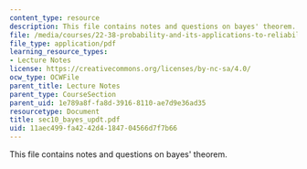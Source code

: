 ```yaml
---
content_type: resource
description: This file contains notes and questions on bayes' theorem.
file: /media/courses/22-38-probability-and-its-applications-to-reliability-quality-control-and-risk-assessment-fall-2005/11aec499fa4242d4184704566d7f7b66_sec10_bayes_updt.pdf
file_type: application/pdf
learning_resource_types:
- Lecture Notes
license: https://creativecommons.org/licenses/by-nc-sa/4.0/
ocw_type: OCWFile
parent_title: Lecture Notes
parent_type: CourseSection
parent_uid: 1e789a8f-fa8d-3916-8110-ae7d9e36ad35
resourcetype: Document
title: sec10_bayes_updt.pdf
uid: 11aec499-fa42-42d4-1847-04566d7f7b66
---
```

This file contains notes and questions on bayes' theorem.